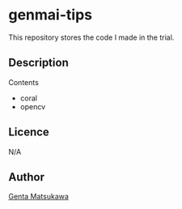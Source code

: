 # genmai-tips

This repository stores the code I made in the trial.

## Description

Contents
* coral
* opencv

## Licence

N/A

## Author

[Genta Matsukawa](https://github.com/MatsukawaGenta)
